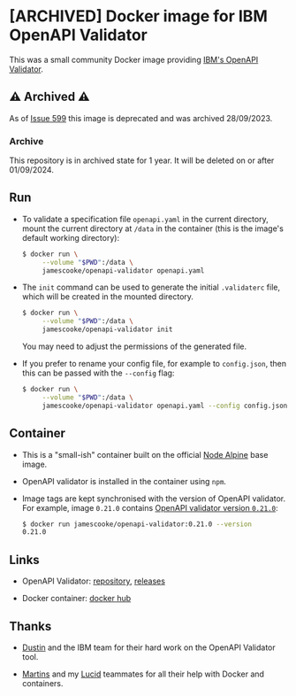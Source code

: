 # \[ARCHIVED\] Docker image for IBM OpenAPI Validator

This was a small community Docker image providing [IBM's
OpenAPI Validator](https://github.com/IBM/openapi-validator/).

## ⚠️ Archived ⚠️

As of [Issue 599](https://github.com/IBM/openapi-validator/pull/599) this image
is deprecated and was archived 28/09/2023.

### Archive

This repository is in archived state for 1 year. It will be deleted on or after
01/09/2024.

## Run

* To validate a specification file `openapi.yaml` in the current directory,
  mount the current directory at `/data` in the container (this is the image's
  default working directory):

  ```sh
  $ docker run \
       --volume "$PWD":/data \
       jamescooke/openapi-validator openapi.yaml
  ```

* The `init` command can be used to generate the initial `.validaterc` file,
  which will be created in the mounted directory.

  ```sh
  $ docker run \
       --volume "$PWD":/data \
       jamescooke/openapi-validator init
  ```

  You may need to adjust the permissions of the generated file.

* If you prefer to rename your config file, for example to `config.json`, then
  this can be passed with the `--config` flag:

  ```sh
  $ docker run \
       --volume "$PWD":/data \
       jamescooke/openapi-validator openapi.yaml --config config.json
  ```

## Container

* This is a "small-ish" container built on the official [Node
  Alpine](https://hub.docker.com/_/node/) base image.

* OpenAPI validator is installed in the container using `npm`.

* Image tags are kept synchronised with the version of OpenAPI validator. For
  example, image `0.21.0` contains [OpenAPI validator version
  `0.21.0`](https://github.com/IBM/openapi-validator/releases/tag/v0.21.0):

  ```sh
  $ docker run jamescooke/openapi-validator:0.21.0 --version
  0.21.0
  ```

## Links

* OpenAPI Validator:
    [repository](https://github.com/IBM/openapi-validator/),
    [releases](https://github.com/IBM/openapi-validator/releases)

* Docker container: [docker
    hub](https://hub.docker.com/r/jamescooke/openapi-validator)

## Thanks

* [Dustin](https://github.com/dpopp07) and the IBM team for their hard work on
    the OpenAPI Validator tool.

* [Martins](https://github.com/martinsirbe) and my
    [Lucid](https://github.com/lucidhq) teammates for all their help with
    Docker and containers.
